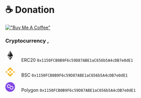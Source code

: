# :coffee: Donation

[!["Buy Me A Coffee"](https://www.buymeacoffee.com/assets/img/custom_images/orange_img.png)](https://www.buymeacoffee.com/soranoo)

### Cryptocurrency ,

<img src="resources/image/eth_logo.png" width="40" style="padding-right:10px;"/>ERC20 `0x1150FCB0B9F6c59D87ABE1aC656b5A4cDB7e0dE1`

<img src="resources/image/bnb_logo.png" width="30" style="padding-right:20px;"/>BSC `0x1150FCB0B9F6c59D87ABE1aC656b5A4cDB7e0dE1`

<img src="resources/image/matic_logo.png" width="30" style="padding-right:20px;"/>Polygon `0x1150FCB0B9F6c59D87ABE1aC656b5A4cDB7e0dE1`
